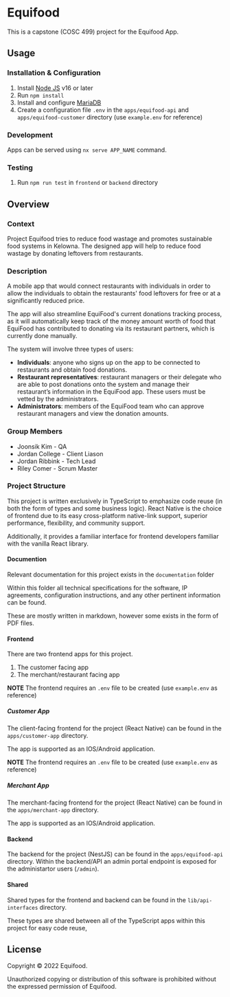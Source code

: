 # Equifood

This is a capstone (COSC 499) project for the Equifood App.

## Usage

### Installation & Configuration

1. Install [Node JS](https://nodejs.org/en/) v16 or later
2. Run `npm install`
3. Install and configure [MariaDB](https://mariadb.org/)
4. Create a configuration file `.env` in the `apps/equifood-api` and `apps/equifood-customer` directory (use `example.env` for reference)

### Development

Apps can be served using `nx serve APP_NAME` command.

### Testing

1. Run `npm run test` in `frontend` or `backend` directory

## Overview

### Context

Project Equifood tries to reduce food wastage and promotes sustainable food systems in Kelowna. The designed app will help to reduce food wastage by donating leftovers from restaurants.

### Description

A mobile app that would connect restaurants with individuals in order to allow the individuals to obtain the restaurants' food leftovers for free or at a significantly reduced price.

The app will also streamline EquiFood's current donations tracking process, as it will automatically keep track of the money amount worth of food that EquiFood has contributed to donating via its restaurant partners, which is currently done manually.

The system will involve three types of users:

- **Individuals**: anyone who signs up on the app to be connected to restaurants and obtain food donations.
- **Restaurant representatives**: restaurant managers or their delegate who are able to post donations onto the system and manage their restaurant’s information in the EquiFood app. These users must be vetted by the administrators.
- **Administrators**: members of the EquiFood team who can approve restaurant managers and view the donation amounts.

### Group Members

- Joonsik Kim - QA
- Jordan College - Client Liason
- Jordan Ribbink - Tech Lead
- Riley Comer - Scrum Master

### Project Structure

This project is written exclusively in TypeScript to emphasize code reuse (in both the form of types and some business logic). React Native is the choice of frontend due to its easy cross-platform native-link support, superior performance, flexibility, and community support.

Additionally, it provides a familiar interface for frontend developers familiar with the vanilla React library.

#### Documention

Relevant documentation for this project exists in the `documentation` folder

Within this folder all technical specifications for the software, IP agreements, configuration instructions, and any other pertinent information can be found.

These are mostly written in markdown, however some exists in the form of PDF files.

#### Frontend

There are two frontend apps for this project.

1. The customer facing app
2. The merchant/restaurant facing app

**NOTE** The frontend requires an `.env` file to be created (use `example.env` as reference)

##### Customer App

The client-facing frontend for the project (React Native) can be found in the `apps/customer-app` directory.

The app is supported as an IOS/Android application.

**NOTE** The frontend requires an `.env` file to be created (use `example.env` as reference)

##### Merchant App

The merchant-facing frontend for the project (React Native) can be found in the `apps/merchant-app` directory.

The app is supported as an IOS/Android application.

#### Backend

The backend for the project (NestJS) can be found in the `apps/equifood-api` directory.  Within the backend/API an admin portal endpoint is exposed for the administartor users (`/admin`).

#### Shared

Shared types for the frontend and backend can be found in the `lib/api-interfaces` directory.

These types are shared between all of the TypeScript apps within this project for easy code reuse,

## License

Copyright © 2022 Equifood.

Unauthorized copying or distribution of this software is prohibited without the expressed permission of Equifood.
